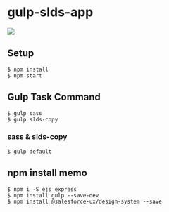 # gulp-slds-app
<img src="http://f.st-hatena.com/images/fotolife/t/tyoshikawa1106/20160331/20160331094044.png" />

## Setup
```
$ npm install
$ npm start
```

## Gulp Task Command
```
$ gulp sass
$ gulp slds-copy
```

### sass & slds-copy
```
$ gulp default
```

## npm install memo
```
$ npm i -S ejs express
$ npm install gulp --save-dev
$ npm install @salesforce-ux/design-system --save
```
